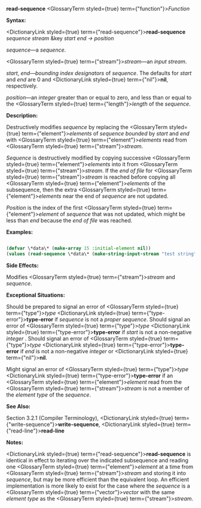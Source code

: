 **read-sequence** <GlossaryTerm styled={true} term={"function"}><i>Function</i></GlossaryTerm> 



**Syntax:** 



<DictionaryLink styled={true} term={"read-sequence"}><b>read-sequence</b></DictionaryLink> *sequence stream* &amp;key *start end → position* 



*sequence*—a *sequence*. 



<GlossaryTerm styled={true} term={"stream"}><i>stream</i></GlossaryTerm>—an *input stream*. 



*start*, *end*—*bounding index designators* of *sequence*. The defaults for *start* and *end* are 0 and <DictionaryLink styled={true} term={"nil"}><b>nil</b></DictionaryLink>, respectively. 



*position*—an *integer* greater than or equal to zero, and less than or equal to the <GlossaryTerm styled={true} term={"length"}><i>length</i></GlossaryTerm> of the *sequence*. 



**Description:** 



Destructively modifies *sequence* by replacing the <GlossaryTerm styled={true} term={"element"}><i>elements</i></GlossaryTerm> of *sequence bounded* by *start* and *end* with <GlossaryTerm styled={true} term={"element"}><i>elements</i></GlossaryTerm> read from <GlossaryTerm styled={true} term={"stream"}><i>stream</i></GlossaryTerm>. 



*Sequence* is destructively modified by copying successive <GlossaryTerm styled={true} term={"element"}><i>elements</i></GlossaryTerm> into it from <GlossaryTerm styled={true} term={"stream"}><i>stream</i></GlossaryTerm>. If the *end of file* for <GlossaryTerm styled={true} term={"stream"}><i>stream</i></GlossaryTerm> is reached before copying all <GlossaryTerm styled={true} term={"element"}><i>elements</i></GlossaryTerm> of the subsequence, then the extra <GlossaryTerm styled={true} term={"element"}><i>elements</i></GlossaryTerm> near the end of *sequence* are not updated. 







 



 



*Position* is the index of the first <GlossaryTerm styled={true} term={"element"}><i>element</i></GlossaryTerm> of *sequence* that was not updated, which might be less than *end* because the *end of file* was reached. 



**Examples:**
```lisp

(defvar \*data\* (make-array 15 :initial-element nil)) 
(values (read-sequence \*data\* (make-string-input-stream "test string")) \*data\*) → 11, #(#\t #\e #\s #\t #\Space #\s #\t #\r #\i #\n #\g NIL NIL NIL NIL) 

```
**Side Effects:** 



Modifies <GlossaryTerm styled={true} term={"stream"}><i>stream</i></GlossaryTerm> and *sequence*. 



**Exceptional Situations:** 



Should be prepared to signal an error of <GlossaryTerm styled={true} term={"type"}><i>type</i></GlossaryTerm> <DictionaryLink styled={true} term={"type-error"}><b>type-error</b></DictionaryLink> if *sequence* is not a *proper sequence*. Should signal an error of <GlossaryTerm styled={true} term={"type"}><i>type</i></GlossaryTerm> <DictionaryLink styled={true} term={"type-error"}><b>type-error</b></DictionaryLink> if *start* is not a non-negative *integer* . Should signal an error of <GlossaryTerm styled={true} term={"type"}><i>type</i></GlossaryTerm> <DictionaryLink styled={true} term={"type-error"}><b>type-error</b></DictionaryLink> if *end* is not a non-negative *integer* or <DictionaryLink styled={true} term={"nil"}><b>nil</b></DictionaryLink>. 



Might signal an error of <GlossaryTerm styled={true} term={"type"}><i>type</i></GlossaryTerm> <DictionaryLink styled={true} term={"type-error"}><b>type-error</b></DictionaryLink> if an <GlossaryTerm styled={true} term={"element"}><i>element</i></GlossaryTerm> read from the <GlossaryTerm styled={true} term={"stream"}><i>stream</i></GlossaryTerm> is not a member of the *element type* of the *sequence*. 



**See Also:** 



Section 3.2.1 (Compiler Terminology), <DictionaryLink styled={true} term={"write-sequence"}><b>write-sequence</b></DictionaryLink>, <DictionaryLink styled={true} term={"read-line"}><b>read-line</b></DictionaryLink> 



**Notes:** 



<DictionaryLink styled={true} term={"read-sequence"}><b>read-sequence</b></DictionaryLink> is identical in effect to iterating over the indicated subsequence and reading one <GlossaryTerm styled={true} term={"element"}><i>element</i></GlossaryTerm> at a time from <GlossaryTerm styled={true} term={"stream"}><i>stream</i></GlossaryTerm> and storing it into *sequence*, but may be more efficient than the equivalent loop. An efficient implementation is more likely to exist for the case where the *sequence* is a <GlossaryTerm styled={true} term={"vector"}><i>vector</i></GlossaryTerm> with the same *element type* as the <GlossaryTerm styled={true} term={"stream"}><i>stream</i></GlossaryTerm>. 



